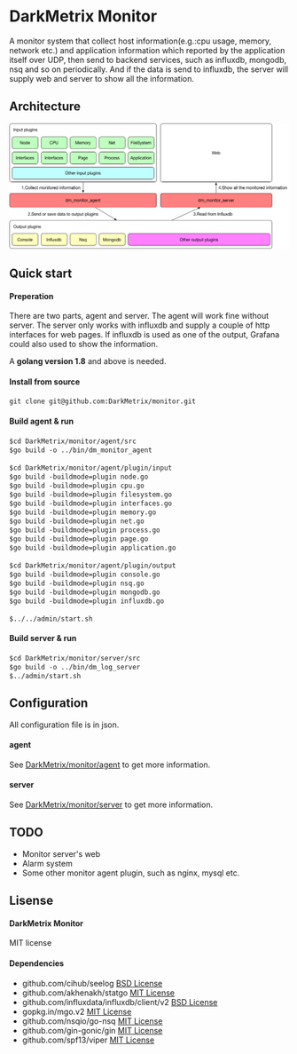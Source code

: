 # DarkMetrix Monitor

A monitor system that collect host information(e.g.:cpu usage, memory, network etc.) and application information which reported by the application itself over UDP, then send to backend services, such as influxdb, mongodb, nsq and so on periodically. And if the data is send to influxdb, the server will supply web and server to show all the information.



## Architecture

![image](https://github.com/DarkMetrix/monitor/blob/master/doc/architecture.png)

## Quick start

#### Preperation

There are two parts, agent and server. The agent will work fine without server. The server only works with influxdb and supply a couple of http interfaces for web pages. If influxdb is used as one of the output, Grafana could also used to show the information.

A **golang version 1.8** and above is needed.

#### Install from source

```shell
git clone git@github.com:DarkMetrix/monitor.git 
```

#### Build agent & run

```shell
$cd DarkMetrix/monitor/agent/src
$go build -o ../bin/dm_monitor_agent

$cd DarkMetrix/monitor/agent/plugin/input
$go build -buildmode=plugin node.go
$go build -buildmode=plugin cpu.go
$go build -buildmode=plugin filesystem.go
$go build -buildmode=plugin interfaces.go
$go build -buildmode=plugin memory.go
$go build -buildmode=plugin net.go
$go build -buildmode=plugin process.go
$go build -buildmode=plugin page.go
$go build -buildmode=plugin application.go

$cd DarkMetrix/monitor/agent/plugin/output
$go build -buildmode=plugin console.go
$go build -buildmode=plugin nsq.go
$go build -buildmode=plugin mongodb.go
$go build -buildmode=plugin influxdb.go

$../../admin/start.sh
```

#### Build server & run

```shell
$cd DarkMetrix/monitor/server/src
$go build -o ../bin/dm_log_server
$../admin/start.sh
```



## Configuration

All configuration file is in json.

#### agent

See [DarkMetrix/monitor/agent](https://github.com/DarkMetrix/monitor/blob/master/agent/README.md) to get more information.

#### server

See [DarkMetrix/monitor/server](https://github.com/DarkMetrix/monitor/blob/master/server/README.md) to get more information.



## TODO

* Monitor server's web
* Alarm system
* Some other monitor agent plugin, such as nginx, mysql etc.



## Lisense

#### DarkMetrix Monitor

MIT license

#### Dependencies

* github.com/cihub/seelog [BSD License](https://github.com/cihub/seelog/blob/master/LICENSE.txt)
* github.com/akhenakh/statgo [MIT License](https://github.com/akhenakh/statgo/blob/master/LICENSE)
* github.com/influxdata/influxdb/client/v2 [BSD License](https://github.com/influxdata/influxdb/blob/master/LICENSE)
* gopkg.in/mgo.v2 [MIT License](https://github.com/go-mgo/mgo/blob/v2/LICENSE)
* github.com/nsqio/go-nsq [MIT License](https://github.com/nsqio/go-nsq/blob/master/LICENSE)
* github.com/gin-gonic/gin [MIT License](https://github.com/gin-gonic/gin/blob/master/LICENSE)
* github.com/spf13/viper [MIT License](https://github.com/spf13/viper/blob/master/LICENSE)
